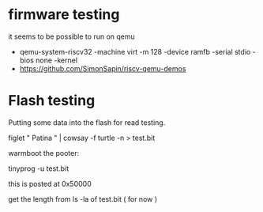 # firmware testing 

it seems to be possible to run on qemu

- qemu-system-riscv32 -machine virt -m 128 -device ramfb -serial stdio -bios none -kernel
- https://github.com/SimonSapin/riscv-qemu-demos

# Flash testing

Putting some data into the flash for read  testing. 

figlet " Patina "  | cowsay -f turtle -n > test.bit

warmboot the pooter: 

tinyprog -u test.bit 

this is posted at 0x50000 

get the length from ls -la of test.bit ( for now )

